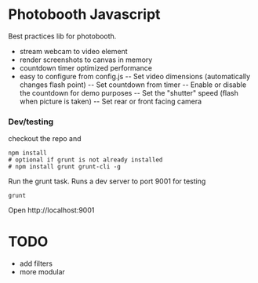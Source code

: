 # Photobooth Javascript

Best practices lib for photobooth.

 - stream webcam to video element
 - render screenshots to canvas in memory
 - countdown timer optimized performance
 - easy to configure from config.js
 -- Set video dimensions (automatically changes flash point)
 -- Set countdown from timer
 -- Enable or disable the countdown for demo purposes
 -- Set the "shutter" speed (flash when picture is taken)
 -- Set rear or front facing camera

### Dev/testing

checkout the repo and

```
npm install
# optional if grunt is not already installed
# npm install grunt grunt-cli -g
```

Run the grunt task. Runs a dev server to port 9001 for testing

```
grunt
```

Open http://localhost:9001

# TODO

 - add filters
 - more modular